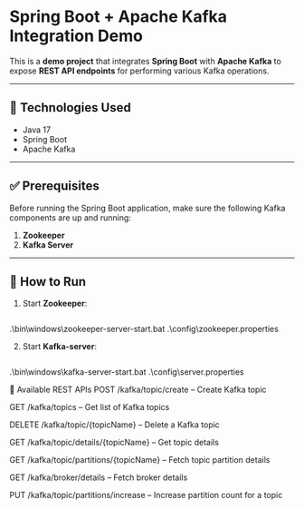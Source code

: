 # Spring Boot + Apache Kafka Integration Demo

This is a **demo project** that integrates **Spring Boot** with **Apache Kafka** to expose **REST API endpoints** for performing various Kafka operations.

---

## 🔧 Technologies Used

- Java 17  
- Spring Boot  
- Apache Kafka  

---

## ✅ Prerequisites

Before running the Spring Boot application, make sure the following Kafka components are up and running:

1. **Zookeeper**  
2. **Kafka Server**

---

## 🚀 How to Run

1. Start **Zookeeper**:
   ```bash
  .\bin\windows\zookeeper-server-start.bat .\config\zookeeper.properties

2. Start **Kafka-server**:
   ```bash
  .\bin\windows\kafka-server-start.bat .\config\server.properties

🧪 Available REST APIs
POST /kafka/topic/create – Create Kafka topic

GET /kafka/topics – Get list of Kafka topics

DELETE /kafka/topic/{topicName} – Delete a Kafka topic

GET /kafka/topic/details/{topicName} – Get topic details

GET /kafka/topic/partitions/{topicName} – Fetch topic partition details

GET /kafka/broker/details – Fetch broker details

PUT /kafka/topic/partitions/increase – Increase partition count for a topic















